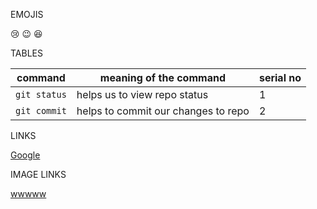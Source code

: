 EMOJIS

😢
😉
😆

TABLES

| command | meaning of the command | serial no |
|----------|-----------------------|----------|
| `git status` | helps us to view repo status| 1 |
| `git commit`| helps to commit our changes to repo | 2 |

LINKS

[Google](https://google.com)

IMAGE LINKS

[wwwww](https://octodex.github.com/images/dojocat.jpg)

